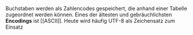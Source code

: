 Buchstaben werden als Zahlencodes gespeichert, die anhand einer Tabelle zugeordnet werden können. 
Eines der ältesten und gebräuchlichsten  **Encodings** ist [[ASCII]].
Heute wird häufig UTF-8 als Zeichensatz zum Einsatz
